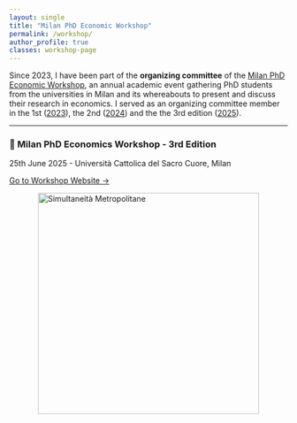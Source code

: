 ```yaml
---
layout: single
title: "Milan PhD Economic Workshop"
permalink: /workshop/
author_profile: true
classes: workshop-page
---
```

Since 2023, I have been part of the **organizing committee** of the [Milan PhD Economic Workshop](https://sites.google.com/view/milanphdeconworkshop/home), an annual academic event gathering PhD students from the universities in Milan and its whereabouts to present and discuss their research in economics.
I served as an organizing committee member in the 1st ([2023](https://sites.google.com/view/milanphdeconworkshop/past-events/2023-workshop-unimi)), the 2nd ([2024](https://sites.google.com/view/milanphdeconworkshop/past-events/2024-workshop-unimib))
and the the 3rd edition ([2025](https://sites.google.com/view/milanphdeconworkshop/home)).


---

### 🔗 Milan PhD Economics Workshop - 3rd Edition <br>
25th June 2025 - Università Cattolica del Sacro Cuore, Milan

<a href="https://sites.google.com/view/milanphdeconworkshop/home"
   target="_blank"
   class="button-link">
   Go to Workshop Website →
</a>

<div class="content-center">
  <div class="image-container">
    <img src="https://gabrieleletta97.github.io/images/depero.jpg"
         alt="Simultaneità Metropolitane"
         style="width: 400px; height: auto; display: block; margin: 0 auto;">
  </div>
</div>

